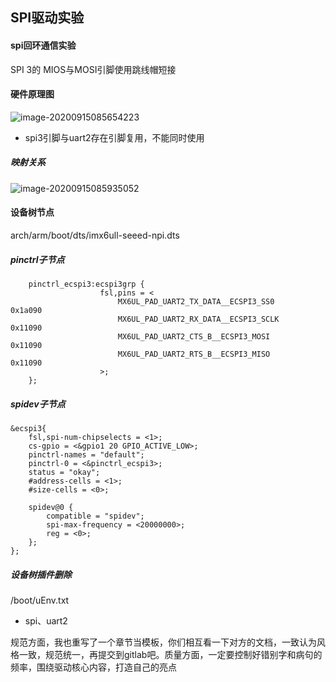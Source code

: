 ## SPI驱动实验

#### spi回环通信实验

SPI 3的 MIOS与MOSI引脚使用跳线帽短接

#### 硬件原理图

![image-20200915085654223](C:\Users\admin\AppData\Roaming\Typora\typora-user-images\image-20200915085654223.png)

- spi3引脚与uart2存在引脚复用，不能同时使用

##### 映射关系

![image-20200915085935052](C:\Users\admin\AppData\Roaming\Typora\typora-user-images\image-20200915085935052.png)

#### 设备树节点

arch/arm/boot/dts/imx6ull-seeed-npi.dts

##### pinctrl子节点

```
	pinctrl_ecspi3:ecspi3grp {
					fsl,pins = <
						MX6UL_PAD_UART2_TX_DATA__ECSPI3_SS0     0x1a090
						MX6UL_PAD_UART2_RX_DATA__ECSPI3_SCLK		0x11090
						MX6UL_PAD_UART2_CTS_B__ECSPI3_MOSI			0x11090
						MX6UL_PAD_UART2_RTS_B__ECSPI3_MISO			0x11090
					>;
	};
```

##### spidev子节点

```
&ecspi3{
	fsl,spi-num-chipselects = <1>;
	cs-gpio = <&gpio1 20 GPIO_ACTIVE_LOW>;
	pinctrl-names = "default";
	pinctrl-0 = <&pinctrl_ecspi3>;
	status = "okay";
	#address-cells = <1>;
	#size-cells = <0>; 

	spidev@0 {
		compatible = "spidev";
		spi-max-frequency = <20000000>;
		reg = <0>;
	};
};
```

##### 设备树插件删除

/boot/uEnv.txt

- spi、uart2

规范方面，我也重写了一个章节当模板，你们相互看一下对方的文档，一致认为风格一致，规范统一，再提交到gitlab吧。质量方面，一定要控制好错别字和病句的频率，围绕驱动核心内容，打造自己的亮点